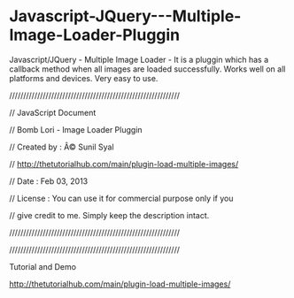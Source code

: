 Javascript-JQuery---Multiple-Image-Loader-Pluggin
=================================================

Javascript/JQuery - Multiple Image Loader - It is a pluggin which has a callback method when all images are loaded successfully. Works well on all platforms and devices. Very easy to use.

/////////////////////////////////////////////////////////////

// JavaScript Document

// Bomb Lori - Image Loader Pluggin

// Created by : Â© Sunil Syal

// http://thetutorialhub.com/main/plugin-load-multiple-images/

// Date : Feb 03, 2013

// License : You can use it for commercial purpose only if you 

// give credit to me. Simply keep the description intact.

/////////////////////////////////////////////////////////////

/////////////////////////////////////////////////////////////

Tutorial and Demo

http://thetutorialhub.com/main/plugin-load-multiple-images/



